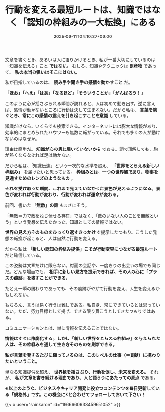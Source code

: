 ﻿---
title: "行動を変える最短ルートは、知識ではなく「認知の枠組みの一大転換」にある"
date: 2025-09-11T04:10:37+09:00
draft: false
---

文章を書くとき、あるいは人に語りかけるとき、私が一番大切にしているのは「知識を伝える」こと **ではない。** むしろ、知識やテクニックは **副産物** であって、 **私の本当の狙いはそこにはない。**

私が目指しているのは、 **読み手や聞き手の感情を動かすこと** だ。



**「ほお」「へえ」「はあ」「なるほど」「そういうことか」「がんばろう！」** 

このように心が揺さぶられる瞬間が訪れると、人は初めて動き出す。逆に言えば、感情が動かないところに行動は決して生まれない。だから私は、 **言葉を紡ぐとき、常にこの感情の震えを引き起こすことを意識** している。



知識だけなら、いくらでも検索できる。インターネットには膨大な情報があり、効率的にまとめられたハウツーも無数に転がっている。それでも多くの人が動けないのはなぜか。

理由は簡単だ。 **知識が心の奥に届いていないから** である。頭で理解しても、胸が熱くならなければ足は動かない。



だから私は、「知識伝達」という一次的な水準を超え、 **「世界をとらえる新しい枠組み」** を届けたいと思っている。 **枠組みとは、一つの世界観であり、物事を見通すためのレンズのようなもの** 。

**それを受け取った瞬間、これまで見えていなかった景色が見えるようになる。景色が変われば行動が変わり、行動が変われば運命が変わる。**



前回、書いた **「無敵」の話** もまさにそう。

「無敵＝力で敵をねじ伏せる存在」ではなく、「敵のいない人のことを無敵という」という発想を伝えたかった。知識としての情報ではない。

**世界の見え方そのものをひっくり返すきっかけ** を提示したつもり。こうした発想の転換が起こると、人は自然に行動を変える。

だから私は **「新しい認知の枠組み提供」こそが行動変容につながる最短ルート** だと確信している。



この姿勢は文章だけに限らない。対面の会話や、一度きりの出会いの場でも同じだ。どんな場面でも、 **相手に新しい見方を提示できれば、その人の心に「プラスの痕跡」を残すことができる。**

たとえ一瞬の関わりであっても、その痕跡がやがて行動を変え、人生を変えるかもしれない。

もちろん、言うは易く行うは難しである。私自身、常にできているとは思っていない。ただ、努力目標として掲げ、できる限り貫こうとしてきたつもりではある。



コミュニケーションとは、単に情報を伝えることではない。

**情報はすぐに陳腐化する。しかし「新しい世界をとらえる枠組み」を与えられた人は、その枠組みを通して生き方そのものを刷新できる。**

**私が言葉を発するたびに願っているのは、このレベルの仕事（＝貢献）に携わりたいということ。**



単なる知識提供を超え、 **世界観を揺さぶり、行動を促し、未来を変える。** それが、 **私が文章を書き続ける理由であり、人と語らうにあたっての原点** である。



**※以上のような、ビジネスやキャリア開発に役立つコンテンツを毎日更新している「規格外」です。この機会にXと合わせてフォローしておいて下さい！**



{{< x user="shinkaron" id="1966660633459651052" >}}